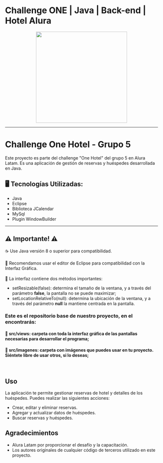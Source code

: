 # Challenge ONE | Java | Back-end | Hotel Alura

<p align="center" >
     <img width="300" heigth="300" src="https://user-images.githubusercontent.com/91544872/189419040-c093db78-c970-4960-8aca-ffcc11f7ffaf.png">
</p>

---
# Challenge One Hotel - Grupo 5

Este proyecto es parte del challenge "One Hotel" del grupo 5 en Alura Latam. Es una aplicación de gestión de reservas y huéspedes desarrollada en Java.
</br>

## 🖥️ Tecnologías Utilizadas:

- Java
- Eclipse
- Biblioteca JCalendar
- MySql
- Plugin WindowBuilder </br>

---
## ⚠️ Importante! ⚠️

☕ Use Java versión 8 o superior para compatibilidad. </br></br>
📝 Recomendamos usar el editor de Eclipse para compatibilidad con la Interfaz Gráfica. </br></br>
🎨 La interfaz contiene dos métodos importantes:
- setResizable(false): determina el tamaño de la ventana, y a través del parámetro <strong>false</strong>, la pantalla no se puede maximizar;
- setLocationRelativeTo(null): determina la ubicación de la ventana, y a través del parámetro <strong>null</strong> la mantiene centrada en la pantalla.

### Este es el repositorio base de nuestro proyecto, en el encontrarás:
#### 🔹 src/views: carpeta con toda la interfaz gráfica de las pantallas necesarias para desarrollar el programa;
#### 🔹 src/imagenes: carpeta con imágenes que puedes usar en tu proyecto. Siéntete libre de usar otros, si lo deseas;
</br>

## Uso

La aplicación te permite gestionar reservas de hotel y detalles de los huéspedes. Puedes realizar las siguientes acciones:

- Crear, editar y eliminar reservas.
- Agregar y actualizar datos de huéspedes.
- Buscar reservas y huéspedes.

## Agradecimientos

- Alura Latam por proporcionar el desafío y la capacitación.
- Los autores originales de cualquier código de terceros utilizado en este proyecto.


